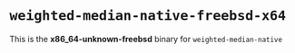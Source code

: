 # `weighted-median-native-freebsd-x64`

This is the **x86_64-unknown-freebsd** binary for `weighted-median-native`
